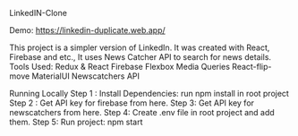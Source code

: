 LinkedIN-Clone

Demo:  https://linkedin-duplicate.web.app/

This project is a simpler version of LinkedIn. It was created with React, Firebase and etc., It uses News Catcher API to search for news details.
Tools Used:
Redux & React
Firebase
Flexbox
Media Queries
React-flip-move
MaterialUI
Newscatchers API

Running Locally
Step 1 : Install Dependencies: run npm install in root project
Step 2 : Get API key for firebase from here.
Step 3: Get API key for newscatchers  from here.
Step 4: Create .env file in root project and add them.
Step 5: Run project: npm start
